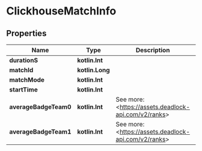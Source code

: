 
# ClickhouseMatchInfo

## Properties
Name | Type | Description | Notes
------------ | ------------- | ------------- | -------------
**durationS** | **kotlin.Int** |  | 
**matchId** | **kotlin.Long** |  | 
**matchMode** | **kotlin.Int** |  | 
**startTime** | **kotlin.Int** |  | 
**averageBadgeTeam0** | **kotlin.Int** | See more: &lt;https://assets.deadlock-api.com/v2/ranks&gt; |  [optional]
**averageBadgeTeam1** | **kotlin.Int** | See more: &lt;https://assets.deadlock-api.com/v2/ranks&gt; |  [optional]



